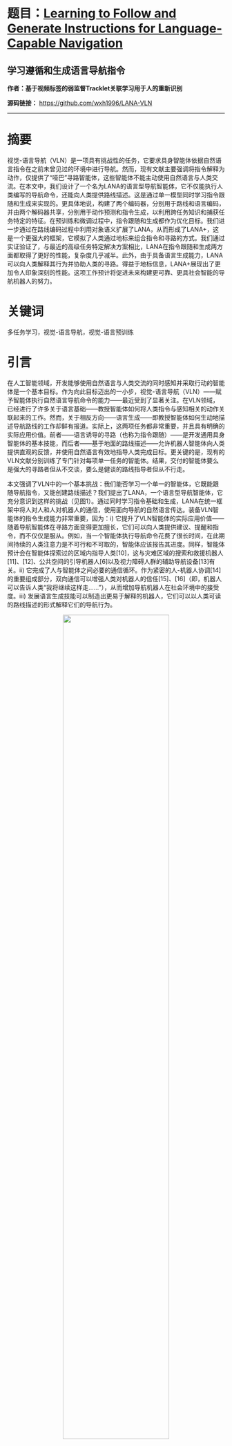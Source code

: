 # 题目：[Learning to Follow and Generate Instructions for Language-Capable Navigation](https://ieeexplore.ieee.org/document/10359152/)  
## 学习遵循和生成语言导航指令
**作者：基于视频标签的弱监督Tracklet关联学习用于人的重新识别** 

**源码链接：** https://github.com/wxh1996/LANA-VLN
****
# 摘要

视觉-语言导航（VLN）是一项具有挑战性的任务，它要求具身智能体依据自然语言指令在之前未曾见过的环境中进行导航。然而，现有文献主要强调将指令解释为动作，仅提供了“哑巴”寻路智能体，这些智能体不能主动使用自然语言与人类交流。在本文中，我们设计了一个名为LANA的语言型导航智能体，它不仅能执行人类编写的导航命令，还能向人类提供路线描述。这是通过单一模型同时学习指令跟随和生成来实现的。更具体地说，构建了两个编码器，分别用于路线和语言编码，并由两个解码器共享，分别用于动作预测和指令生成，以利用跨任务知识和捕获任务特定的特征。在预训练和微调过程中，指令跟随和生成都作为优化目标。我们进一步通过在路线编码过程中利用对象语义扩展了LANA，从而形成了LANA+，这是一个更强大的框架，它模拟了人类通过地标来组合指令和寻路的方式。我们通过实证验证了，与最近的高级任务特定解决方案相比，LANA在指令跟随和生成两方面都取得了更好的性能，复杂度几乎减半。此外，由于具备语言生成能力，LANA可以向人类解释其行为并协助人类的寻路。得益于地标信息，LANA+展现出了更加令人印象深刻的性能。这项工作预计将促进未来构建更可靠、更具社会智能的导航机器人的努力。

# 关键词

多任务学习，视觉-语言导航，视觉-语言预训练

# 引言

在人工智能领域，开发能够使用自然语言与人类交流的同时感知并采取行动的智能体是一个基本目标。作为向此目标迈出的一小步，视觉-语言导航（VLN）——赋予智能体执行自然语言导航命令的能力——最近受到了显著关注。在VLN领域，已经进行了许多关于语言基础——教授智能体如何将人类指令与感知相关的动作关联起来的工作。然而，关于相反方向——语言生成——即教授智能体如何生动地描述导航路线的工作却鲜有报道。实际上，这两项任务都非常重要，并且具有明确的实际应用价值。前者——语言诱导的寻路（也称为指令跟随）——是开发通用具身智能体的基本技能，而后者——基于地面的路线描述——允许机器人智能体向人类提供直观的反馈，并使用自然语言有效地指导人类完成目标。更关键的是，现有的VLN文献分别训练了专门针对每项单一任务的智能体。结果，交付的智能体要么是强大的寻路者但从不交谈，要么是健谈的路线指导者但从不行走。

本文强调了VLN中的一个基本挑战：我们能否学习一个单一的智能体，它既能跟随导航指令，又能创建路线描述？我们提出了LANA，一个语言型导航智能体，它充分意识到这样的挑战（见图1）。通过同时学习指令基础和生成，LANA在统一框架中将人对人和人对机器人的通信，使用面向导航的自然语言传达。装备VLN智能体的指令生成能力非常重要，因为：i) 它提升了VLN智能体的实际应用价值——随着导航智能体在寻路方面变得更加擅长，它们可以向人类提供建议、提醒和指令，而不仅仅是服从。例如，当一个智能体执行导航命令花费了很长时间，在此期间持续的人类注意力是不可行和不可取的，智能体应该报告其进度。同样，智能体预计会在智能体探索过的区域内指导人类[10]，这与灾难区域的搜索和救援机器人[11]、[12]、公共空间的引导机器人[6]以及视力障碍人群的辅助导航设备[13]有关。ii) 它完成了人与智能体之间必要的通信循环。作为紧密的人-机器人协调[14]的重要组成部分，双向通信可以增强人类对机器人的信任[15]、[16]（即，机器人可以告诉人类“我将继续这样走……”），从而增加导航机器人在社会环境中的接受度。iii) 发展语言生成技能可以制造出更易于解释的机器人，它们可以以人类可读的路线描述的形式解释它们的导航行为。

<div align=center>
  <img src="https://img-blog.csdnimg.cn/direct/01cbfc1acd7c43d4af055280445b4739.png#pic_ center" width="70%" />
</div>

技术上，LANA构建为基于Transformer的多任务学习框架。它由两个单模态编码器组成，分别用于语言和路线编码，以及两个多模态解码器，分别用于路线到指令和指令到路线的双向翻译，基于这两个编码器。整个网络在指令基础和生成任务上通过端到端学习，在预训练和微调阶段。所有这些结合起来，LANA提供了一个统一而强大的框架，它在模型设计和网络训练的核心探索了任务特定和跨任务知识。因此，LANA可以更好地理解语言线索（例如，单词、短语和句子）、视觉感知、长期动作及其关系，即使在没有显式监督的情况下，最终有利于这两项任务。

先前的认知研究[17]、[18]、[19]、[20]已经证实，地标在人类的路线学习中扮演着至关重要的角色。首先，当地标作为信标和指导时，人类可以制定更好的导航策略。其次，地标作为环境中显眼的物体，作为可靠和稳定的联想线索，连接人类知识系统和不断变化的环境，并为人类提供信息丰富的参考点，以传达足够的路线描述。这些发现激励我们进一步设计了LANA+，这是LANA的一个增强版本，它具备在线收集地标语义的能力，以实现更有效的寻路和更丰富的指令创建。LANA+利用大规模预训练的视觉-语言模型CLIP[21]，通过视觉全景观察查询文本地标语义标签列表，并选择排名最高的检索文本线索作为显著地标的表示。这种在线目标发现机制使LANA+能够在导航期间高效地发现显著地标，并对其周围环境获得细粒度的理解。尽管一些语言诱导的导航器[22]、[23]、[24]、[25]和指令生成器[10]也利用了地标上下文，但它们要么依赖于目标检测器进行全面的目标发现[10]、[22]、[23]，这耗时，或者需要大量的手动地标注释[24]，这需要巨大的劳动成本。此外，它们都没有在联合学习指令跟随和生成的背景下研究地标。

总之，我们的主要贡献如下：1）我们是第一个强调在VLN领域开发语言型交互式导航智能体的重要性，并指出了朝这个方向努力的可行方法，通过同时学习指令跟随和生成任务，而无需承担额外的注释负担。2）我们提出了LANA，这是第一个语言型导航智能体，它成功地通过单一模型实例掌握了指令跟随和生成，无需在不同模型之间切换。这是通过集成网络架构设计的联合任务学习框架实现的，其中两个单模态编码器用于路线和语言编码，由两个多模态解码器共享，用于路线和指令之间的双向翻译。3）我们引入了LANA+，这是LANA的一个增强版本，它增加了一个基于预训练视觉-语言模型的在线地标发现机制，以高效地发现新物体，其视觉语义被视为地标上下文，并被路线编码器用来更策略性地跟随指令和更精确地描述路线。4）我们通过多样化的评估指标和广泛的用户研究，实证证明了LANA及其变体LANA+与最近的特定任务的最新竞争对手相比，性能相当甚至更好，复杂度和模型尺寸都有所减少。我们的实验结果还证实了我们的算法在跨任务相关性建模和参数效率方面的优势。5）我们展示了LANA可以通过口头描述其导航动作来向人类解释其行为。它基本上可以被视为一个可解释的VLN机器人，配备了一个自适应训练的语言解释器。因此，我们的工作为通过教智能体创建人类可读的导航报告，促进人类与寻路代理的信任和协作，指明了一个有希望的发展方向。

我们对三个著名的VLN数据集（即R2R[2]、R4R[26]、REVERIE[27]）进行了广泛的实验，证明了LANA和LANA+在指令跟随和生成两方面的优越性能。例如，LANA+在每项任务上都设定了最新水平（指令跟随提高2%，在指令生成上提高5%；见第IV-B节和IV-C节），验证了我们的想法的力量和智能体的多功能性。与专门针对任务变体的智能体相比，LANA和LANA+通过联合任务训练实现了更好的性能和更有效的参数利用（例如，LANA在指令跟随上提高了2.1%，在指令生成上提高了1.3%，并减少了35%的参数；见第IV-D节）。这表明我们的智能体确实可以挖掘并受益于跨任务知识。此外，我们的主观分析揭示了我们的语言学输出质量优于基线，但仍然落后于人类生成的话语（见第IV-B节）。此外，通过对测试时寻路和报告生成的彻底视觉研究（见第IV-E节），我们展示了LANA/LANA+能够通过缩小包含细粒度障碍物和方向信息的有信息量的指令句子，提供及时的解释。我们智能体创建的报告甚至可以帮助揭示它们固有的决策模式，并洞察它们的奇怪行为。虽然仍有很大的改进空间，但我们的结果为未来VLN研究的有希望的方向提供了启示，对于可解释的导航代理和机器人应用具有巨大的潜力。

这项工作是我们之前会议论文[1]的扩展，有几项重大改进。首先，我们引入了一个外部地标发现策略，允许我们的智能体利用细粒度对象信息来跟随和创建指令（第III-A5节）。其次，我们更准确地阐述了构建语言型导航智能体的重要性，以及更好地总结了我们的动机和贡献（第I节）。第三，我们提供了更全面的文献综述，以更好地将我们的工作置于现有研究的背景下（第II节）。第四，我们更详细地描述了我们的算法（第III节），例如阐述了网络架构设计（第III-A节）、联合任务学习协议（第III-B节）和实现细节（第III-C节），并展示了我们的预训练过程的伪代码（算法1）。第五，我们进行了更多的实验来证明我们算法的有效性，包括将其与最近的VLN智能体进行比较（第IV-B节）以及评估其创建的指令在指导寻路智能体方面质量（表VIII）。第六，为了更完整和深入的分析，我们在第II-C节对我们的模型设计进行了额外的诊断研究。最后，我们展示了更多代表性成功和失败案例的视觉结果（第IV-E节），以说明我们算法的有效性并验证导航报告提供的可解释性。

# III. 方法论

任务设置：我们的目标是构建一个能够同时掌握指令跟随和生成任务的语言型导航代理，仅使用单一的模型实例。具体来说：

- 指令跟随：代理需要找到一个到达目标位置的路径  $R = \{r_ t\}_ {t=1}^T$  ，遵循人类编写的指令  $X = \{x_ l\}_ {l=1}^L$  。在每一步  $t$  ，代理会获得一个全景 RGB 感知  $O_ t$  。
- 指令生成：代理观察一个导航路径  $R = \{r_ t\}_ {t=1}^T$  ，即一系列动作  $\{a_ t\}_ {t=1}^T$  以及全景感知  $\{O_ t\}_ {t=1}^T$  ，并必须用自然语言明确描述路径  $R$  。

方法概述：为了解决这一具有挑战性的场景，我们设计了一个基于 Transformer 的多任务视觉-语言导航 (VLN) 代理 LANA，它利用指令跟随和生成之间的共同点，通过架构设计（第三节 A）和网络训练（第三节 B）来实现。在 LANA 的基础上，我们进一步提出了 LANA+，它额外整合了对象级上下文，以促进这两项任务（第三节 A5）。

<div align=center>
  <img src="https://img-blog.csdnimg.cn/direct/1c42c8b411a8405cbe76fa9de17fcad8.png#pic_ center" width="70%" />
</div>

## A. 模型架构

LANA 能够将导航路径  $R = \{r_ t\}_ {t=1}^T$  作为输入并输出相应的指令  $X = \{x_ l\}_ {l=1}^L$  ，反之亦然。为了实现导航路径  $R$  和指令  $X$  之间的双向翻译，并探索任务间的相关性，LANA 精心设计为以下组合：

- **路由编码器 $E_ r$** 和 **语言编码器  $E_ l$**，用于基于自注意力的单模态表示编码；
- **语言解码器 $D_ l$** 和 **路由解码器  $D_ r$**，用于基于交叉注意力的路径-语言双向翻译。

具体来说，两个单模态编码器（即  $E_ r$  和  $E_ l$ ）在两个多模态解码器（即  $D_ r$  和  $D_ l$ ）之间共享并共同训练。它们合作完成两个任务：

- **指令跟随**：在导航步骤  $t$  时，LANA 分别将整个指令  $X$  和历史路径状态序列  $\{r_ 1, \ldots, r_ {t-1}\}$  以及当前感知  $O_ t$  输入到相应的编码器，并使用路由解码器  $D_ r$  预测下一个导航动作  $a_ t$ 。
- **指令生成**：在生成步骤  $l$  时，LANA 分别将完整路径  $R$  和之前预测的词汇  $\{x_ 1, \ldots, x_ {l-1}\}$  输入到相应的编码器，并采用语言解码器  $D_ l$  预测下一个词汇  $x_ l$ 。

我们指出，LANA 以自回归方式执行指令生成任务。这样，两个解码器都受限于两个编码器的条件，导致广泛的视觉和语言知识交换。

1.**路由编码器**：路由编码器  $E_ r$  的输入可以是整个路径  $R = \{r_ t\}_ {t=1}^T = \{(O_ t, a_ t)\}_ {t=1}^T$ （在指令生成期间）；或者是历史路径状态和当前观察结果  $\{r_ 1, \ldots, r_ {t-1}, O_ t\} = \{O_ 1, a_ 1, \ldots, O_ {t-1}, a_ {t-1}, O_ t\}$ （在路径寻找期间）。因此，它有两种类型的输入标记，分别对应全景观察  $O_ t$  和动作  $a_ t$ 。特别是，观察标记  $O_ t$  的计算方式为：

$$
O_ t = [o_ {t,1}, o_ {t,2}, \ldots, o_ {t,K}] \in R^{K \times d}, \quad o_ {t,k} = F_ v(v_ {t,k}) + F_ \theta(\theta_ {t,k}) + \tau_ t + \tau_ O \in R^d,
$$

其中  $v_ {t,k}$  和  $\theta_ {t,k}$  分别是视图  $o_ {t,k}$  的视觉和方向嵌入； $F_ v/\theta$  是用于特征维度对齐的线性投影； $\tau_ t \in R^d$  嵌入时间顺序 -  $t$ ； $\tau_ O \in R^d$  是一个可学习的类型嵌入，表明  $o_ {t,k}$  是一个观察标记。更具体地说，我们遵循 [95]、[96] 使用预训练的 CLIP [21] 图像编码器来获取视图  $o_ {t,k}$  的视觉嵌入  $v_ {t,k}$ ：

$$
v_ {t,k} = F_ {CLIP_ {\text{img}}}(o_ {t,k}) \in R^d,
$$

其中  $F_ {CLIP_ {\text{img}}}$  是预训练 CLIP 的图像编码器。视图  $o_ {t,k}$  的方向嵌入  $\theta_ {t,k}$  定义为：

$$
\theta_ {t,k} = (\cos \phi_ k, \sin \phi_ k, \cos \phi_ k, \sin \phi_ k),
$$

其中  $\phi$  和  $\phi$  分别是头部和仰角的角度。

类似地，动作标记  $a_ t$  给定为：

$$
a_ t = F_ v(v_ {t,at}) + F_ \theta(\theta_ {t,at}) + \tau_ t + \tau_ A \in R^d,
$$

其中  $v_ {t,at}$  和  $\theta_ {t,at}$  分别嵌入与动作  $a_ t$  相关联的视觉视图和转向角度。与（1）类似， $\tau_ A \in R^d$  编码动作标记类型。

将每个全景感知  $O_ t$  的  $K$  个子视图  $\{o_ {t,k}\}_ k$  标记化，允许 LANA 访问/记忆沿着导航路径的所有观察结果。不幸的是，考虑如此多的标记会导致自注意力编码的计算负载不可承受。为了在计算成本和表示能力之间追求良好的平衡，我们首先计算一个动作注意力路由状态：

$$
r_ t = a_ t + c_ t \in R^d, 
c_ t = \text{cross-att}(a_ t, O_ t) = \text{cross-att}(a_ t, [o_ {t,k}]_ {k=1}^K) \in R^d.
$$

通过交叉注意力，即  $cross_att(\cdot, \cdot)$ ，与动作相关的视觉上下文  $c_ t$  被收集并压缩成一个  $d$  维向量。然后通过自注意力获得  $E_ r$  的输出：

$$
\text{Ins. following: } [\bar{r}_ {1:t-1}, \bar{O}_ t] = self_(att)([r_ {1:t-1}, O_ t]) \in R^{(t-1+K) \times d},
$$
 
$$
\text{Ins. generation: } [\bar{r}_ {1:T}] = self_(att)([r_ {1:T}]) \in R^{T \times d}.
$$

2.**语言编码器**：语言编码器  $E_ l$  的输入可以是完整的指令，即  $X = \{x_ l\}_ {l=1}^L$ （在路径寻找期间）；或者是之前生成的词汇，即  $\{x_ 1, \ldots, x_ {l-1}\}$ （在指令生成期间）。它被构建为一个标准的 Transformer 语言编码器，用于上下文化的语言特征提取：

$$
\text{Ins. following: } [\bar{x}_ {1:L}] = E_ l([x_ {1:L}]) \in R^{L \times d},
$$
 
$$
\text{Ins. generation: } [\bar{x}_ {1:l-1}] = E_ l([x_ {1:l-1}]) \in R^{(l-1) \times d},
$$

其中  $E_ l$  包含多个块，每个块都有一个多头自注意力层和一个前馈子层 [97]；为了简洁起见，省略了位置嵌入。

我们注意到，在指令生成任务的训练期间，每个自注意力层都应用了因果未来掩码 [98]，确保每个词汇标记只能关注之前的标记，并允许我们的单一模型同时处理指令跟随和生成。

3.**路由解码器**：路由解码器  $D_ r$  用于指令到路径的翻译。具体来说，在导航步骤  $t$  时， $D_ r$  输入完整的指令嵌入  $\bar{x}_ {1:L}$ 、历史路径状态  $\bar{r}_ {1:t-1}$  以及当前观察特征  $\bar{O}_ t = \bar{o}_ {t,1:K}$ ，并输出当前  $K$  个子视图  $o_ {t,1:K}^1$  上动作选择的概率分布  $p_ t \in \Delta^K$ 。更具体地说， $D_ r$  被构建为几个基于交叉注意力的块的堆栈，用于建模跨模态关系。对于每个块，我们有：

$$
[\hat{r}_ {1:t-1}, \hat{o}_ {t,1:K}] = cross_att([\bar{r}_ {1:t-1}, \bar{o}_ {t,1:K}], \bar{x}_ {1:L}),$$

$$
[\bar{r}_ {1:t-1}, \bar{o}_ {t,1:K}] \leftarrow self_att([\hat{r}_ {1:t-1}, \hat{o}_ {t,1:K}]).
$$

公式（7）通过交叉注意力获得语言增强的路径和观察表示，即  $\hat{r}_ {1:t-1}$  和  $\hat{o}_ {t,1:K}$ ；公式（8）采用自注意力来模拟历史路径状态  $\hat{r}_ {1:t-1}$  之间的时间依赖性，并捕获  $\hat{r}_ {1:t-1}$  和当前观察  $\hat{O}_ t = \hat{o}_ {t,1:K}$  之间的相关性。

经过几个  $D_ r$  解码器块后，子视图  $o_ {t,1:K}^1$  上的动作概率由下式给出：

$$
p_ t = \text{softmax}(\{F_ r(\bar{o}_ {k})\}_ {k=1}^K) \in \Delta^K,
$$

其中  $F_ r : R^d \rightarrow R$  是用于动作分数映射的双层前馈网络，如文献 [42]、[52] 中所述。

4.**语言解码器**：语言解码器  $D_ l$  用于路径到指令的翻译。具体来说，在指令生成步骤  $l$  时， $D_ l$  输入完整的路径状态  $\bar{r}_ {1:T}$  和之前生成指令词的嵌入  $\bar{x}_ {1:l-1}$ ，并输出在预定义词汇表中  $M$  个单词上选择单词的概率分布  $q_ l \in \Delta^M$ 。与  $D_ r$  类似， $D_ l$  也有几个基于交叉注意力的块。每个块给定为：

$$
\hat{x}_ {1:l-1} = cross_att(\bar{x}_ {1:l-1}, \bar{r}_ {1:T}),
$$
 
$$
\bar{x}_ {1:l-1} \leftarrow causal_self_att(\hat{x}_ {1:l-1}).
$$

公式（10）允许文本关注路径上下文。在（11）中，我们采用因果掩蔽的自注意力，而不是正常的双向自注意力，以强制  $D_ l$  “向前关注”，这是自回归推理所需的。

经过几个  $D_ l$  解码器块后，词汇表上  $M$  个单词的概率由下式给出：

$$
q_ l = \text{softmax}(F_ l(\bar{x}_ {l-1})) \in \Delta^M,
$$

其中  $F_ l : R^d \rightarrow R^M$  是用于预测单词分数分布的双层前馈网络。

5.**地标识别**：人类空间认知的一个广泛接受的观点是，我们人类经常依赖显著的地标来找到我们的路和描述去哪里 [17]、[18]、[19]、[20]。这启发我们为我们的代理补充了利用对象级上下文以促进指令跟随和创建的能力，从而产生了一个更强大的变体，即 LANA+。具体来说，我们提出了一个在线地标识别机制，它使用粗略的视觉表示搜索预存储的地标语义标签列表，并额外地将激活度最高的地标语义合并到路径编码过程中。如图 2 所示，地标识别机制被注入到路由编码器  $E_ r$  中，允许 LANA+ 有效地识别和收集地标上下文，以进行在线导航决策和路径描述。

人类指令通常包括显著的地标（例如：桌子、电视）、动作（例如：走、退出）、方向（例如：前方、后面），其中地标通常是名词（而动作和方向通常对应动词和形容词）。我们使用 spaCy [99] 解析训练集中的所有导航指令句子，并收集所有解析出的名词到一个文本列表  $W = \{ noun_word_ n \}_ n^N$  中。然后我们采用预训练的 CLIP [21] 将这些地标标签映射到视觉-语言语义嵌入空间（图 3）：

<div align=center>
  <img src="https://img-blog.csdnimg.cn/direct/8e967749f3c04da0994e8c8043ff6ce6.png#pic_ center" width="70%" />
</div>

$$
W = [w_ 1, w_ 2, \ldots, w_ N] \in R^{N \times d}, \quad w_ n = F_ {CLIP_ {\text{text}}}(noun_word_n) \in R^d,
$$

其中  $F_ {CLIP_ {\text{text}}}$  是 CLIP 文本编码器， $noun_ word_n$  是第  $n$  个地标标签。注意，地标语义的特征库  $W$  仅在离线时构建一次，并且可以在训练和测试中重复使用。

回想一下，CLIP 图像编码器  $F_ {CLIP_ {\text{img}}}$  被采用来提取每个视图  $o_ {t,k}$  的粗略视觉表示  $v_ {t,k} \in R^d$  ，缺少细粒度的地标信息。接下来，我们使用全局视觉特征  $v_ {t,k}$  在 CLIP 的良好对齐的视觉-语言嵌入空间中查询预存储的地标特征库  $W$  。具体来说，检索是基于  $v_ {t,k}$  与  $W$  中存储的每个地标项  $w_ n$  之间的余弦相似性得分进行的：

$$
s_ {n t,k} = \frac{v_ {t,k} w_ n^\top}{\|v_ {t,k}\| \|w_ n\|} \in [0, 1].
$$

对于每个  $v_ {t,k}$  ，从  $W$  中检索到的前三个最高相似度得分的地标特征被 max-pooling 生成一个紧凑的向量，即  $f_ {t,k} \in R^d$  ，作为  $v_ {t,k}$  的地标上下文的表示。通过这种方式，我们重用了全局视觉特征（从 CLIP 图像编码器  $F_ {CLIP_ {\text{img}}}$  提取）和预存储的地标语义特征  $W$  （由 CLIP 文本编码器  $F_ {CLIP_ {\text{text}}}$  计算）进行地标上下文检索，这比使用外部对象检测器进行地标检测 [10]、[22]、[23] 更加高效和优雅。

与 LANA 相比，LANA+ 在路由编码中同时考虑了全局视觉特征  $v_ {t,k}$  和地标上下文  $f_ {t,k}$  。与（1）不同，LANA+ 中  $v_ {t,k}$  的视图标记计算为：

$$
o_ {t,k} = F_ v([ v_ {t,k}; f_ {t,k} ]) + F_ \theta(\theta_ {t,k}) + \tau_ t + \tau_ O \in R^d.
$$

与（3）不同，LANA+ 中  $a_ t$  的动作标记计算为：

$$
a_ t = F_ v([ v_ {t,k}; f_ {t,k} ]) + F_ \theta(\theta_ {t,at}) + \tau_ t + \tau_ A \in R^d.
$$

因此，LANA+ 明确地利用了大规模多模态 CLIP 模型进行高效有效的地标上下文挖掘，并自然地将地标上下文纳入路由编码，以促进动作预测和指令创建。在第 IV 节中，我们将通过实验展示，借助我们的地标识别机制，LANA+ 在这两项任务上都取得了更好的性能。

## B. 网络训练

所有 LANA/LANA+ 的模块，包括两个单模态编码器  $E_ r$  和  $E_ l$ ，以及两个多模态解码器  $D_ r$  和  $D_ l$ ，通过同时优化指令跟随和生成的训练目标来进行端到端的联合学习。

**指令生成**：对于每对指令-路径训练样本  $(X, R)$ ，其中  $X = x_ 1:L$  和  $R = r_ 1:T$ ，LANA/LANA+ 通过基于完整路径  $R$  和之前的参考词汇  $x_ 0:l-1$  来学习指令生成，预测词汇  $x_ l$ 。我们为  $X$  添加两个特殊标记，即  $x_ 0 = [BOS]$  和  $x_ {L+1} = [EOS]$ ，分别表示指令句子的开始和结束。为了生成词汇  $x_ l$ ，LANA/LANA+ 分别将  $R$  和  $x_ 0:l-1$  输入到  $E_ r$  和  $E_ l$  进行单模态编码（参见公式（5）和（6））。在路径和语言嵌入的条件下，即  $\bar{r}_ {1:T}$  和  $\bar{x}_ {1:l-1}$ ， $D_ l$  提供下一个词  $x_ l$  的概率  $q_ l$ （参见公式（12））。指令生成的训练目标，以语言模型损失的形式表述，可以写成：

$$
L_ g = -\sum_ {l=1}^{L+1} \log(p(x_ l | x_ 0:l-1, R)) = -\sum_ {l=1}^{L+1} \log(q_ l(x_ l)),
$$

其中  $q_ l(x_ l) \in [0, 1]$  是词汇  $x_ l$  的概率。LANA/LANA+ 以行为克隆的方式进行训练，即最小化专家指令词汇  $x_ 1:L$  的负对数似然。这里使用教师强制策略 [100] 以允许并行文本输入。值得一提的是，现有的 VLN 预训练方法 [51]、[52]、[54]、[55] 依赖于掩蔽语言建模（MLM）策略。由于 MLM 每次训练迭代只预测输入词汇的一小部分（通常为 15%），因此对于大规模预训练数据不够高效，正如最近的许多文献在一般视觉-语言预训练中所指出的 [101]、[102]、[103]。

**指令跟随**：对于每对训练样本  $(X, R)$ ，其中  $X = x_ 1:L$  和  $R = r_ 1:T = (O_ t, a_ t)_ {t=1}^T$ ，LANA/LANA+ 同时学习指令跟随，基于完整指令  $X$ 、专家演示的历史  $r_ 1:t-1$  以及当前感知  $O_ t$  来预测  $a_ t$ 。具体来说，LANA/LANA+ 分别将  $X$  和  $\{r_ 1:t-1, O_ t\}$  输入到  $E_ l$  和  $E_ r$ （参见公式（5）和（6））。在输出的单模态编码的条件下，即  $\bar{x}_ {1:L}$  和  $[\bar{r}_ {1:t-1}, \bar{O}_ t]$ ， $D_ r$  提供动作概率  $p_ t$ （参见公式（9））。指令跟随的训练目标是最小化目标视图动作  $a_ t$  的负对数似然：

$$
L_ f = -\sum_ {t=1}^T \log(p(a_ t | r_ 0:t-1, O_ t, X)) = -\sum_ {t=1}^T \log(pt(a_ t)).
$$

LANA/LANA+ 在预训练和微调阶段都使用两个训练目标（参见公式（17）和（18））进行端到端学习。注意，编码器  $E_ r$  和  $E_ l$  从指令生成（参见公式（17））和跟随（参见公式（18））两个训练目标中接收监督信号。此外，这种联合学习框架赋予了 LANA 改进的可解释性 - LANA/LANA+ 可以被视为一个天生具有语言解释器  $D_ l$  的导航器。

## C. 实现细节

网络架构：LANA 由两个单模态编码器构成，即  $E_ r$ （第 III-A1 节）和  $E_ l$ （第 III-A2 节），以及两个多模态解码器，即  $D_ r$ （第 III-A3 节）和  $D_ l$ （第 III-A4 节）。路由  $E_ r$  和语言  $E_ l$  编码器分别有一层和九层，解码器  $D_ r$  和  $D_ l$  都有四个块。特征维度设置为  $d=768$ 。在 LANA 的基础上，LANA+ 采用了一个更强大的路由编码器，该编码器通过我们的地标识别机制（第 III-A5 节）得到了增强。在近期基于地图的 VLN 代理 [42]、[43]、[44]、[45] 的成就基础上，我们通过基于拓扑图的环境表示来增强 LANA+ 的路由编码器。最初，代理对环境图一无所知，从累积观察中发展其地图。在  $t$  步导航后，观察到的地图包括三种类型的节点：已访问的、可导航的和当前节点。全景视图与已访问和当前节点相关联，而可导航节点从已访问的地点部分可见。随着每一步导航操作，地图都会整合当前节点及其未探索的邻居。当前节点在每一步提供图像和对象特征，然后由多层 Transformer 处理，以辨别空间关系。这些特征一旦编码，就会刷新节点的视觉表示。对于指令跟随，拓扑图在导航期间动态更新，如 [43] 中所述。对于指令生成，拓扑图一次从完整观察的路径构建，并且在指令创建期间保持不变。

训练：按照最近的 VLN 实践 [51]、[52]、[53]、[54]、[55]，我们采用预训练和微调协议：

- 预训练：首先在来自 PREVALENT [54] 的离线采样指令-路径对上预训练 LANA/LANA+，包括 104 K 个原始 R2R 样本和 6482 K 个合成样本。除了指令生成 (IG; 参见公式（17）) 和指令跟随 (IF; 参见公式（18）) 的两个训练目标外，我们还按照之前的努力 [52] 采用了一个指令轨迹匹配 (ITM) 任务，该任务强制代理预测指令和轨迹对是否对齐。三个任务以 IG : IF : ITM = 4 : 1 : 2 的比例采样。更具体地说，LANA/LANA+ 训练了 100 K 次迭代，使用 Adam 优化器 [104]，学习率为 1e-4，批量大小为 N=128。我们在算法 1 中提供了预训练过程的伪代码（为简单起见省略了 ITM）。

<div align=center>
  <img src="https://img-blog.csdnimg.cn/direct/ad2047dfe9c54c2694291b346a8be589.png#pic_ center" width="70%" />
</div>

- 微调：然后我们在不同的 VLN 数据集上仅使用 IG 和 IF 训练任务对 LANA/LANA+ 进行微调（采样比例设置为 IG : IF = 2 : 5；放弃了 ITM 任务）。按照常见做法 [6]、[33]、[48]、[105]，指令跟随的训练基于模仿学习 (IL) 和强化学习 (RL) 的混合。IL 利用（18）中的相同损失，而 RL 基于异步优势演员-评论家 (A3C) 算法 [106] 实现。在这个阶段，我们将学习率设置为 1e-5，批量大小为 8。我们使用 Adam 优化器 [104] 对模型进行 20 K 次迭代的微调。对于 REVERIE [27]，如 [48]、[51]、[52] 中所述，我们将对象特征与全景特征连接起来，并为面向对象引用的导航添加了对象定位损失。

我们使用四块 NVIDIA Tesla A100 GPU 进行训练，并且每个小批量只采样一个训练任务。

推理：一旦训练完成，LANA/LANA+ 能够使用单一模型实例执行跟随和口头表述导航指令，无需任何架构更改。具体来说，对于指令跟随，采用贪婪搜索，即在每个预测步骤选择概率最高的动作，并在选择了 STOP 时终止。对于指令生成，句子是以自回归方式预测的，即一次生成一个词，直到选择了 EOS，条件是之前生成的词。

# IV. 实验

## A. 实验设置和结果总结

由于我们的 LANA 和 LANA+ 能够同时进行导航指令跟随和路径描述，我们在两个任务上都评估了它们的表现（分别见 IV-B 和 IV-C 节），然后进行了一系列诊断实验（见 IV-D 节）和定性研究（见 IV-E 节）。具体来说，对于每项任务，我们给出了 LANA 和 LANA+ 的两个版本的分数：

- LANAmt 和 LANA+mt：在预训练和微调过程中联合学习这两个目标任务。因此，这种多任务版本只有一个单一的代理实例，在两项任务上进行测试。
- LANAst 和 LANA+st：在预训练过程中联合学习这两个任务，但在微调时分别针对每个任务进行。有两个单一任务的代理实例；每个实例仅针对相应任务进行测试。

为了方便理解，我们收集了我们后续实验中的关键观察结果，以突出显示 LANA 和 LANA+ 在性能、参数效率、可解释性和算法设计方面的特点：

1) LANA 和 LANA+ 在两项任务上的表现与以前的任务专用代理相当或更好（见 IV-B 和 IV-C 节）。这表明 LANA 和 LANA+ 是功能强大且多功能的具身代理，擅长语言引导的寻路和导航指令生成。

2) LANAmt/LANA+mt 在两项任务上的表现一致性地优于相应的变体（LANAst/LANA+st），并且参数利用更加高效（见 IV-B 和 IV-C 节）。这证明了 LANA/LANA+ 可以利用跨任务知识来提升语言接地和生成。

3) LANA+ 在两项任务上都超过了 LANA（见 IV-B 和 IV-C 节）以及没有地标识别机制的变体（见 IV-D2 节）。这证明了对象级环境理解对于构建语言能力的导航机器人是必要的。

4) 我们的核心架构设计和训练目标有助于强大的性能（见 IV-D1 和 IV-D2 节）。我们还发现，联合训练指令跟随和生成对预训练和微调阶段都有益，为语言引导的具身代理的训练提供了洞见。

5) LANA 可以通过口头描述其导航路径来提供测试时的行为解释（见 IV-E 节）。这表明 LANA 拥有更高的社会智能，并在需要广泛的人与人之间的交流的真实场景中提供了更大的潜力和价值。

## B. 指令跟随的表现

数据集：我们在 Matterport3D 模拟器构建的四个标准 VLN 数据集上进行了实验：

- R2R [2]：包括 90 个逼真的房子，有 10,567 个全景图。R2R 有 7,189 条最短路径轨迹，每个轨迹都配有三条指令。指令写得非常详细，例如，“退出浴室向左转。走向你右侧看到的第一扇门，然后在那里等待。”平均而言，指令有 25 个单词，专家轨迹（始终是起点和目标之间最短的路径）有 6 个步骤。R2R 包含四个分割，即训练集（61 个场景，14,039 条指令）、val seen（61 个场景，1,021 条指令）、val unseen（11 个场景，2,349 条指令）和 test unseen（18 个场景，4,173 条指令）。训练集和 unseen 分割之间没有重叠的场景。

- R4R [26]：通过连接 R2R 中的两个接近的首尾相连的轨迹和相应的指令来扩展 R2R。因此，R4R 拥有更长的指令和轨迹，平均分别为 51 个单词和 12 个步骤。轨迹也不太有偏见，因为它们不一定是起点和终点之间的最短路径。R4R 包含三组，即训练集（61 个场景，233,613 条指令）、val seen（61 个场景，1,035 条指令）和 val unseen（11 个场景，45,162 条指令）。

- REVERIE [27]：它用目标位置和对象的高级描述替换了 R2R 中的细粒度指令，例如，“推入烤箱旁边的厨房里的酒吧椅。”因此，REVERIE 更具挑战性，因为代理必须在没有逐步指导的情况下导航到目标。REVERIE 中的专家路径通常有 4 到 7 个步骤，指令平均为 15 个单词。REVERIE 由四组组成，即训练集（53 个场景，10,466 条指令）、val seen（61 个场景，1,371 条指令）、val unseen（10 个场景，3,753 条指令）和 test unseen（16 个场景，6,292 条指令）。

- RxR [110]：这是一个全面多语种 VLN 集合，包括英语、印地语和泰卢固语的指令。通过解决导航路径中的偏见，并提供更详细的描述，它强调了语言在 VLN 中的关键作用。例如指令：“你开始在一个宽敞的木制房间，有一个餐桌、一个巨大的壁炉和一块优雅的地毯。向右转，沿着最近的地毯边缘前进。”RxR 有四组，即训练集（11,077 条轨迹，79,467 条指令）、val seen（1,244 条轨迹，8,813 条指令）、val unseen（1,517 条轨迹，13,652 条指令）和 test unseen（11,888 条指令）。

评估指标：对于 R2R，我们遵循惯例 [2]、[3] 报告四个评估指标，其中 SR 和 SPL 是优先考虑的：

1) 成功率 (SR)：最终位置与目标位置距离小于 3 米的百分比；
2) 轨迹长度 (TL)：代理路径长度，以米为单位；
3) 预言成功率 (OR)：代理路径上的任何节点距离目标位置小于 3 米的次数；
4) 成功率加权路径长度 (SPL)：SR 根据预测路径和最短路径长度比率进行归一化。

对于 R4R，它针对的是长期导航，我们进一步采用了以下两个标准指标来衡量预测路径和目标路径之间的路径保真度：

5) 覆盖加权长度得分 (CLS) [26]：基于候选路径和目标路径之间的重叠程度和长度相似性，对它们之间的相似性进行测量；
6) 归一化的动态时间弯曲 (nDTW)：目标路径和参考路径之间的动态时间弯曲归一化；
7) 成功率加权 nDTW (sDTW)：由 SR 加权的 nDTW。

对于 REVERIE，前四个指标也用于其导航子任务的评估，另外两个指标用于整体性能评估：

8) 远程接地成功率 (RGS)：停止时接地到正确对象的比率；
9) RGS 加权路径长度 (RGSPL)：由 PL 惩罚的 RGS。

对于 RxR，它有更长的轨迹和更详细的指令，我们遵循惯例 [52]、[111] 报告四个评估指标：SR、SPL、nDTW 和 sDTW。

定量结果：我们比较了几个著名且最近的高级解决方案 [3]、[4]、[6]、[33]、[38]、[41]、[42]、[43]、[44]、[48]、[51]、[52]、[54]、[55]、[107] 在指令跟随方面的表现。注意，我们报告的是在遵循传统的标准单次运行设置下的单一模型实例的分数 [6]、[48]、[51]、[52]。我们复现了 DUET [43] 来报告三个显著的数字。如表 I 所示，LANAst，它在多任务预训练后仅在寻路上进行了微调，展示了与这些替代方案相当，甚至更好的结果。值得注意的是，学习解释导航路径并遵循指令的LANCART甚至产生了更好的导航性能。例如，LANAst分别在瓦尔unseen和test上提升2%和1% SPL。这验证了我们的语言导航方案和多任务学习策略的有效性。此外，拉娜+配备了地标定位机制和基于拓扑图的环境表示，大大提高了拉娜，并优于所有竞争对手。在R4 R上可以观察到更显著的改进（参见表II）、RxR（参见表IV）和REVERIE（参见表III），其中前两个数据集侧重于具有较长指令和轨迹的长视野导航，而后者仅给出抽象指令。这些结果证实了我们的通用性和通用性。重要的是要注意，所有的竞争对手只知道寻路，而只有我们的代理可以生成接地路线描述解释其导航行为/计划。

<div align=center>
  <img src="https://img-blog.csdnimg.cn/direct/521d14f3803d47898b7ab45b783ce2fa.png#pic_ center" width="70%" />
</div>

<div align=center>
  <img src="https://img-blog.csdnimg.cn/direct/aa774fa8bba2427c8f4ad60a994db5e6.png#pic_ center" width="70%" />
</div>

<div align=center>
  <img src="https://img-blog.csdnimg.cn/direct/653b0b9254384d51b2bd46587868ae6f.png#pic_ center" width="70%" />
</div>

<div align=center>
  <img src="https://img-blog.csdnimg.cn/direct/af39c033108645cebdfca8a67f1c222e.png#pic_ center" width="70%" />
</div>

## C. 指令生成的表现

数据集：我们在两个 VLN 数据集上将机器生成的路径描述与人类编写的指令进行比较：

- R2R [2]：由于 R2R 测试保留了用于基准测试指令跟随代理，我们在 val 集上报告指令生成的性能。每个 R2R 导航路径都与三个真实指令相关联。

- R4R [26]：在 R4R val 集上报告性能，每个路径对应九个真实指令。

- RxR [110]：在 RxR 英语 val 集上报告性能，每个路径得到一个美国英语指令和两个印度英语指令。

注意，REVERIE [27] 没有参与此实验，因为它的指令是高级的、简洁的远程对象描述，不能作为我们生成的指令的基准。

评估指标：按照 [5]、[6] 的选择，我们采用五个文本指标，其中 SPICE 被视为主要指标，正如 [114] 所建议的：

1) BLEU [115]：在候选描述和目标描述上计算的 n-gram 精确度分数的几何平均值；
2) CIDEr [116]：候选和目标文本中n-grams 的平均余弦相似度，根据它们的词频-逆文档频率值加权；
3) METEOR [117]：句子之间 unigram 匹配的精确度和召回率的调和平均值；
4) ROUGE [118]：通过计算每个 n-gram 大小、词序列或词对的候选和目标文本之间的召回率和精确度分数，并使用加权 F-measure 进行平均，来衡量相似度；
5) SPICE [119]：基于候选和参考句子的场景图元组的 F 分数。

由于 R2R 和 R4R 中的每个导航路径都标注了三个参考指令，这些指标通过将每个候选指令与同一路径的三个参考进行比较来报告。

定量结果：我们将 LANA 和 LANA+ 与四种基于神经网络的指令生成代理 [3]、[4]、[5]、[6] 进行了比较。表 V 和表 VI 分别总结了我们在 R2R 和 R4R 上的比较结果。可以发现，我们的任务特定代理，即 LANAst 和 LANA+st，已经在所有指标和数据集上超过了所有竞争对手。值得注意的是，CCC [6]，一个当前领先的解决方案，它在单独的寻路器的帮助下学习指令生成模型。此外，我们的多任务代理，即 LANAmt/LANA+mt，表现与 LANAst/LANA+st 相当甚至更好，证明了我们方法的算法和功能性优势。表 VII 展示了 RxR 上的比较结果。值得注意的是，LANA 和 LANA+ 在生成详细指令方面都超过了竞争对手，这一挑战性基准尤其突出。更令人印象深刻的是，通过整合地标信息，LANA+ 在两个基准上都取得了更显著的性能提升。

<div align=center>
  <img src="https://img-blog.csdnimg.cn/direct/af88827fb3bb45fca639e4804d8a1752.png#pic_ center" width="70%" />
</div>

<div align=center>
  <img src="https://img-blog.csdnimg.cn/direct/4994207f7bde4204b55c8e58404aa291.png#pic_ center" width="70%" />
</div>

<div align=center>
  <img src="https://img-blog.csdnimg.cn/direct/c35777a33963449c939032796712b6ea.png#pic_ center" width="70%" />
</div>

评估指令跟随代理的语言质量：由于缺乏通用标准来衡量好的语言描述，语言评估是一项具有挑战性的任务。评估面向导航的路径描述质量的一种自然方法是检查它们能够多好地指导导航代理按照与遵循人类指令时相似的路径进行导航 [10]、[113]。在这里，我们考虑了三个最先进的指令跟随代理 [48]、[53]、[95]，并计算了它们遵循人类编写和模型生成指令时生成的路径之间的 nDTW。我们的实验结果总结在表 VIII 中。可以看到，与其他指令生成代理相比，LANA 和 LANA+ 可以提供更高质量的指令 - 三个寻路代理相对更难区分 LANA/LANA+ 指令与人类指令。

<div align=center>
  <img src="https://img-blog.csdnimg.cn/direct/a4c6a74b4d1c46389bb95bfbd9e73142.png#pic_ center" width="70%" />
</div>

用户研究：由于自动化文本生成指标的固有局限性，路径描述的性能不能被客观和全面地评估 [114]。为了进行完整的分析，我们进行了一组基于成对比较的人类评估实验，共涉及 50 名大学生，他们被要求分别比较 LANA/LANA+ 生成的指令与 CCC、BTSpeaker 和人类创建的指令，总共比较了 100 条路径。这些路径是从 R2R val unseen 中采样的。总结来说，LANA 在与 CCC（36.6%）和 BT-Speaker（24.9%）的比较中分别获得了 63.4% 的偏好分数。此外，LANA+ 在与 CCC（29.7%）和 BT-Speaker（16.5%）的比较中获得了更高的偏好分数，分别为 70.3% 和 83.5%。然而，人类编写的指令仍然比我们的模型生成的指令更受欢迎，与 LANA（30.7%）和 LANA+（34.8%）的比较中分别获得了 69.3% 和 65.2% 的偏好分数，这表明仍有很大的改进空间。

D. 诊断实验

1) 训练策略的有效性：为了彻底研究我们训练策略的有效性，我们在 R2R [2] 的 val unseen 集合上使用 LANA 对指令跟随和生成任务进行了一系列的诊断实验。实验结果总结在表 IX 中，并涉及总共八个基线。这些基线大致可以分为三类：基线 1、2 和 3 都没有进行预训练，并且在每个任务上单独或联合微调；基线 4 和 5 进行预训练，并在每个任务上单独微调；基线 6、7 和 8 进行联合任务预训练，并在每个任务上单独或联合微调。基线 6 和 7 是两个单任务代理，即 LANAst，基线 8 是我们最终交付的代理 LANAmt；它们的表现已在 IV-B 和 IV-C 节中进行了详细报告。

<div align=center>
  <img src="https://img-blog.csdnimg.cn/direct/18eb74c463b7404ba26156bed5c55444.png#pic_ center" width="70%" />
</div>

同样，注意基线 1、4 和 6 只掌握寻路，基线 2、5 和 7 只能承担路径描述任务。基线 3 和 8 能够执行两者。

可以得出几个重要结论：

   - 联合任务微调可以提升两项任务的表现（基线 3 与 1 和 2 对比）；
   - 联合任务预训练和微调可以提升两项任务的表现（基线 8 与 6、7 对比）；
   - 预训练可以促进最终表现（基线 4 与 1 对比，基线 5 与 2 对比，基线 6 与 1 对比，基线 7 与 2 对比，基线 8 与 3 对比）；
   - 联合任务预训练比单任务预训练更受青睐（基线 8 与 4、5 对比）；
   - 联合任务预训练和微调比其他所有训练策略更受青睐（基线 8 与 1-7 对比）。

注意，联合任务预训练和微调不仅提升了表现，还提高了参数效率，即基线 8（143 M）与 6 + 7（220 M = 123 M + 97 M）相比。总之，我们的消融实验坚定地验证了我们的想法的力量，算法设计的有效性，以及我们在高效参数利用方面的优势。

2) 架构设计的有效性：最后，我们检查了我们的路由编码器的设计，它考虑了先前的动作标记和过去的全景观察（见公式（4））。我们在 R2R val unseen [2] 上测试了 LANA 的两个变体。如表 X 所示，第一个变体（第一行）仅使用前一动作标记上的时间自注意力，而第二个变体（第二行）仅采用交叉注意力操作来关注历史全景观察。我们的完整模型（最后一行）结合了这两种信息源，取得了最佳表现。

<div align=center>
  <img src="https://img-blog.csdnimg.cn/direct/a0aa0febc90b4beea1df3df45974a840.png#pic_ center" width="70%" />
</div>

3) 地标识别的有效性：为了更好地理解 LANA+ 使用的地标识别机制（第 III-A5 节）的影响，我们对 LANA+st 和 LANA+mt 在两项任务上进行了诊断实验。表 XI 总结了实验结果。BASEst 和 BASEmt 分别表示基线模型的单任务和多任务版本，它们只构建了基本路由编码器。如表中第一行和最后一行所示，借助地标识别机制，LANA+st 和 LANA+mt 在所有评估指标和任务上都一贯地提高了基线的表现。此外，第二行和最后一行揭示了 LANA+ 的联合任务训练对指令跟随和生成都有益，这与 IV-D1 节中 LANA 的结论一致。

<div align=center>
  <img src="https://img-blog.csdnimg.cn/direct/ccf90e3be9484f499f442ddd8027dc21.png#pic_ center" width="70%" />
</div>

## E. 定性实验

图 4 描述了 R2R [2] val unseen 集合中的三个示例导航情节。图 4(a) 比较了 LANAmt 和 LANAst 在指令跟随任务上的表现。如所见，这是一个具有挑战性的案例，因为目标位置从起始点不可见。此外，多个分叉的存在为下一步提供了各种可能的路径，增加了挑战。LANAmt 在这种情况下表现稳健，而 LANAst 未能到达目标位置。由于 LANAmt 和 LANAst 构建了相似的网络架构和预训练协议，我们将其归因于微调期间跨任务知识的探索。图 4(b) 可视化了指令创建的比较。如所见，LANAmt 输出了更具接地性的指令，包含精确的动作描述（例如，向左转，走下去）以及显著的地标（例如，双门、餐桌、冰箱）。这些描述具有与人类生成的文本相似的属性，甚至涉及一些地标（例如，沙发），这些地标信息丰富但人类参考中遗漏了。图 4(c) 显示，LANA 可以通过展示其导航过程的人类文本报告来提供实时行为解释。这不仅减轻了人类持续监控的负担，而且在一定程度上揭示了其内部模式。例如，步骤 1-3 的报告通知说 LANA 错误地将储藏室识别为卧室 - 这就是为什么 LANA 在步骤 2 选择进入储藏室。总之，作为一个语言能力的导航器，LANA 在（事后）可解释性和人-机器人双向交流方面展现出优势，这是人类信任产生的基础前提。

<div align=center>
  <img src="https://img-blog.csdnimg.cn/direct/909e43ff6a4440daae47d9e97ce36a95.png#pic_ center" width="70%" />
</div>

图 5 描述了 LANA+ 和 LANA 的视觉结果。在图 5(a) 中，LANA+ 的地标识别模块成功识别了关键地标“沙发、沙发和电视”。这使得代理能够更好地理解给定的指令（“向左转，走过电视和白色沙发”），因此在步骤 4 做出正确的决定“向左转”。此外，借助地标“植物”的检测，LANA+ 在步骤 6 成功“停止”。相比之下，LANA 在步骤 4 做出了错误的决定，未能到达目标位置。在图 5(b) 中，LANA+ 在其导航报告中提到了地标（例如，电视、办公室、地毯），但 LANA 则没有。

<div align=center>
  <img src="https://img-blog.csdnimg.cn/direct/fb9f3d454a4d4d3d8705c6bd17bff75f.png#pic_ center" width="70%" />
</div>

# V. 结论

在本文中，我们挑战了当前的 VLN 代理，它们擅长遵循自然语言指令但无法生成它们，我们指出它们无法与人类伙伴沟通。我们设想了新一代的导航机器人，它们既能执行也能口头表达导航指令。为了实现这一愿景，我们开发了 LANA，这是一个语言能力导航代理，通过一个优雅且集成的多任务学习架构同步学习指令跟随和生成任务。我们进一步提出了 LANA+，它通过一个对象识别机制扩展了 LANA，允许有效地发现和利用地标上下文来促进这两项任务。LANA 在复杂度要低得多且参数效率更高的情况下，超过了专门针对单一任务的先前模型。此外，LANA/LANA+ 展示了能够生成高质量的路径描述的能力，这些描述可以及时解释其行为并在协作场景中指导人类伙伴。这项工作代表了朝着创建交互式和值得信赖的导航机器人迈出的虽小但重要的一步。作为未来的工作，我们打算将大型语言模型整合到 LANA 中。我们还打算扩展 LANA 的功能，以支持在导航期间与人类进行交互式对话。
声明
本文内容为论文学习收获分享，受限于知识能力，本文队员问的理解可能存在偏差，最终内容以原论文为准。本文信息旨在传播和学术交流，其内容由作者负责，不代表本号观点。文中作品文字、图片等如涉及内容、版权和其他问题，请及时与我们联系，我们将在第一时间回复并处理。
